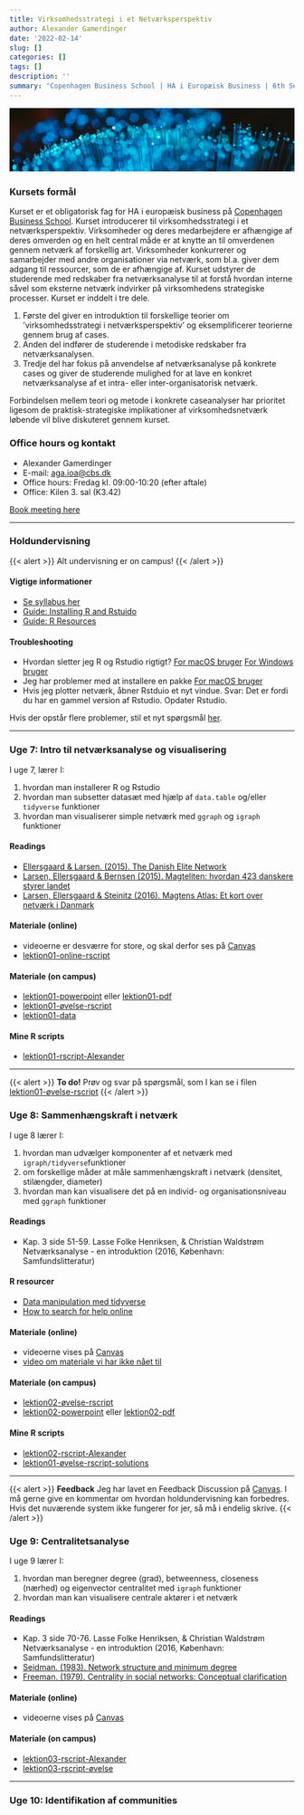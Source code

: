 ```yaml
---
title: Virksomhedsstrategi i et Netværksperspektiv
author: Alexander Gamerdinger
date: '2022-02-14'
slug: []
categories: []
tags: []
description: ''
summary: "Copenhagen Business School | HA i Europæisk Business | 6th Semester"
---
```

![Abstract purple artwork](course-picture.jpg "Photo by [Sander Weeteling](https://unsplash.com/@sanderweeteling) on [Unsplash](https://unsplash.com/)")

### Kursets formål 
Kurset er et obligatorisk fag for HA i europæisk business på [Copenhagen Business School](https://cbscanvas.instructure.com/courses/22821/modules/items/480509). Kurset introducerer til virksomhedsstrategi i et netværksperspektiv. Virksomheder og deres medarbejdere er afhængige af deres omverden og en helt central måde er at knytte an til omverdenen gennem netværk af forskellig art. Virksomheder konkurrerer og samarbejder med andre organisationer via netværk, som bl.a. giver dem adgang til ressourcer, som de er afhængige af. Kurset udstyrer de studerende med redskaber fra netværksanalyse til at forstå hvordan interne såvel som eksterne netværk indvirker på
virksomhedens strategiske processer. Kurset er inddelt i tre dele. 

1. Første del giver en introduktion til forskellige teorier om ’virksomhedsstrategi i netværksperspektiv’ og eksemplificerer teorierne gennem brug af cases. 
2. Anden del indfører de studerende i metodiske redskaber fra netværksanalysen.
3. Tredje del har fokus på anvendelse af netværksanalyse på konkrete cases og giver de studerende mulighed for at lave en konkret netværksanalyse af et intra- eller inter-organisatorisk netværk. 

Forbindelsen mellem teori og metode i konkrete caseanalyser har prioritet ligesom de praktisk-strategiske implikationer af virksomhedsnetværk løbende vil blive diskuteret gennem kurset.

### Office hours og kontakt
- Alexander Gamerdinger
- E-mail: <aga.ioa@cbs.dk>
- Office hours: Fredag kl. 09:00-10:20 (efter aftale)
- Office: Kilen 3. sal (K3.42)

<!-- Calendly link widget begin -->
<link href="https://assets.calendly.com/assets/external/widget.css" rel="stylesheet">
<script src="https://assets.calendly.com/assets/external/widget.js" type="text/javascript" async></script>
<a href="" onclick="Calendly.initPopupWidget({url: 'https://calendly.com/aga-ioa/30min'});return false;">Book meeting here</a>
<!-- Calendly link widget end -->

---

### Holdundervisning

{{< alert >}}
Alt undervisning er on campus!
{{< /alert >}}

#### Vigtige informationer
- [Se syllabus her](syllabus_2022_1.pdf)
- [Guide: Installing R and Rstuido](setup-r-v01.pdf)
- [Guide: R Resources](setup-r-v01.pdf)

#### Troubleshooting
- Hvordan sletter jeg R og Rstudio rigtigt? [For macOS bruger](https://cran.r-project.org/doc/manuals/r-release/R-admin.html#Uninstalling-under-macOS) [For Windows bruger](https://stackoverflow.com/questions/55204017/how-to-uninstall-r-and-rstudio-with-all-packages-settings-and-everything-else)
- Jeg har problemer med at installere en pakke [For macOS bruger](https://cbscanvas.instructure.com/courses/22821/discussion_topics/86081)
- Hvis jeg plotter netværk, åbner Rstduio et nyt vindue. Svar: Det er fordi du har en gammel version af Rstudio. Opdater Rstudio.

Hvis der opstår flere problemer, stil et nyt spørgsmål [her](https://cbscanvas.instructure.com/courses/22821/discussion_topics).

---

### Uge 7: Intro til netværksanalyse og visualisering 
I uge 7, lærer I:
1. hvordan man installerer R og Rstudio
2. hvordan man subsetter datasæt med hjælp af `data.table` og/eller `tidyverse` funktioner
3. hvordan man visualiserer simple netværk med `ggraph` og `igraph` funktioner

#### Readings
- [Ellersgaard & Larsen. (2015). The Danish Elite Network](lektion01/Ellersgaard_Larsen_2015.pdf)
- [Larsen, Ellersgaard & Bernsen (2015). Magteliten: hvordan 423 danskere styrer landet](lektion01/Larsen_Ellersgaard_Bernsen_2015.pdf)
- [Larsen, Ellersgaard & Steinitz (2016). Magtens Atlas: Et kort over netværk i Danmark](lektion01/Steinitz_Ellersgaard_Larsen_2016.pdf)

#### Materiale (online)
- videoerne er desværre for store, og skal derfor ses på [Canvas](https://cbscanvas.instructure.com/courses/22821/modules)
- [lektion01-online-rscript](lektion01/lektion01-v01-virkstrat.R)

#### Materiale (on campus)
- [lektion01-powerpoint](lektion01/lektion01-powerpoint.pptx) eller [lektion01-pdf](lektion01/lektion01-powerpoint.pdf)
- [lektion01-øvelse-rscript](lektion01/lektion01-øvelse.R)
- [lektion01-data](den17-no-nordic-letters.csv)

#### Mine R scripts 
- [lektion01-rscript-Alexander](lektion01/lektion01-rscript_Alexander.R)

---

{{< alert >}}
**To do!** Prøv og svar på spørgsmål, som I kan se i filen [lektion01-øvelse-rscript](lektion01/lektion01-øvelse.R)
{{< /alert >}}


### Uge 8: Sammenhængskraft i netværk
I uge 8 lærer I: 
1. hvordan man udvælger komponenter af et netværk med `igraph/tidyverse`funktioner
2. om forskellige måder at måle sammenhængskraft i netværk (densitet, stilængder, diameter)
3. hvordan man kan visualisere det på en individ- og organisationsniveau med `ggraph` funktioner

#### Readings 
- Kap. 3 side 51-59. Lasse Folke Henriksen, & Christian Waldstrøm Netværksanalyse - en
introduktion (2016, København: Samfundslitteratur) 

#### R resourcer
- [Data manipulation med tidyverse](https://rstudio-education.github.io/tidyverse-cookbook/transform-tables.html)
- [How to search for help online](lektion02/searching-for-help-guide.pdf)

#### Materiale (online)
- videoerne vises på [Canvas](https://cbscanvas.instructure.com/courses/22821/modules)
- [video om materiale vi har ikke nået til](https://cbs.cloud.panopto.eu/Panopto/Pages/Viewer.aspx?id=2eb3b8e5-d6ee-4ebe-9af0-ae4500ee7b4e&start=0)

#### Materiale (on campus)
- [lektion02-øvelse-rscript](lektion02/lektion02-without-code_v2.R)
- [lektion02-powerpoint](lektion02/lektion02-powerpoint.pptx) eller [lektion02-pdf](lektion02/lektion02-powerpoint.pdf)

#### Mine R scripts 
- [lektion02-rscript-Alexander](lektion02/lektion02-code-and-comments.R)
- [lektion01-øvelse-rscript-solutions](lektion01/lektion01-øvesle-solutions.R)

---

{{< alert >}}
**Feedback** Jeg har lavet en Feedback Discussion på [Canvas](https://cbscanvas.instructure.com/courses/22821/discussion_topics/86820). I må gerne give en kommentar om hvordan holdundervisning kan forbedres. Hvis det nuværende system ikke fungerer for jer, så må i endelig skrive. 
{{< /alert >}}

### Uge 9: Centralitetsanalyse 
I uge 9 lærer I: 
1. hvordan man beregner degree (grad), betweenness, closeness (nærhed) og eigenvector centralitet med `igraph` funktioner 
2. hvordan man kan visualisere centrale aktører i et netværk

#### Readings 
- Kap. 3 side 70-76. Lasse Folke Henriksen, & Christian Waldstrøm Netværksanalyse - en
introduktion (2016, København: Samfundslitteratur) 
- [Seidman. (1983). Network structure and minimum degree](lektion03/Seidman_1983.pdf)
- [Freeman. (1979). Centrality in social networks: Conceptual clarification](lektion03/Freeman_1979.pdf)

#### Materiale (online)
- videoerne vises på [Canvas](https://cbscanvas.instructure.com/courses/22821/modules)

#### Materiale (on campus)
- [lektion03-rscript-Alexander](lektion03/lektion03-rscript-Alexander.R)
- [lektion03-rscript-øvelse](lektion03/lektion03-øvelse.R)

--- 

### Uge 10: Identifikation af communities








